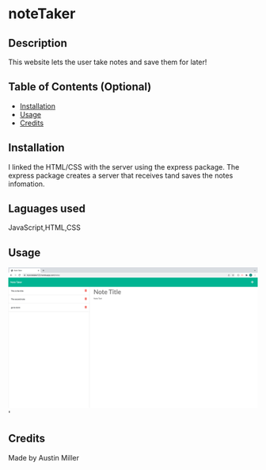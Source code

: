 # noteTaker

## Description 

This website lets the user take notes and save them for later!


## Table of Contents (Optional)

* [Installation](#installation)
* [Usage](#usage)
* [Credits](#credits)


## Installation

I linked the HTML/CSS with the server using the express package. The express package creates a server that receives tand saves the notes infomation.

## Laguages used 

JavaScript,HTML,CSS

## Usage 

![alt text](public/assets/photo/ScreenShootNoteTaker.png)'


## Credits

Made by Austin Miller

